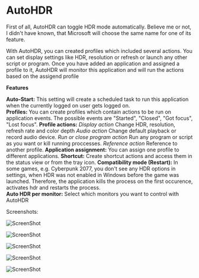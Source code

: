 # AutoHDR
 
 
First of all, AutoHDR can toggle HDR mode automatically. Believe me or not, I didn't have known, that Microsoft will choose the same name for one of its feature.
 
With AutoHDR, you can created profiles which included several actions. You can set display settings like HDR, resolution or refresh or launch any other script or program.
Once you have added an application and assigned a profile to it, AutoHDR will monitor this application and will run the actions based on the assigend profile


**Features**

**Auto-Start:** This setting will create a scheduled task to run this application when the currently logged on user gets logged on.  
**Profiles:** You can create profiles which contain actions to be run on application events. The possible events are "Started", "Closed", "Got focus", "Lost focus".
**Profile actions:** 
	*Display action* Change HDR, resolution, refresh rate and color depth
	*Audio action* Change default playback or record audio device.
	*Run or close program action* Run any program or script as you want or kill running proccesses.
	*Reference action* Reference to another profile.
**Application assignment:** You can assign one profile to different applications. 
**Shortcut:** Create shortcut actions and access them in the status view or from the tray icon.
**Compatibility mode (Restart):** In some games, e.g. Cyberpunk 2077,  you don't see any HDR options in settings, when HDR was not enabled in Windows before the game was launched. Therefore, the application kills the process on the first occurence, activates hdr and restarts the process.  
**Auto HDR per monitor:** Select which monitors you want to control with AutoHDR

Screenshots:

![ScreenShot](https://raw.github.com/Codectory/AutoHDR/main/Screenshots/Status_1-9-1.png)

![ScreenShot](https://raw.github.com/Codectory/AutoHDR/main/Screenshots/Profiles_1-9-1.png)

![ScreenShot](https://raw.github.com/Codectory/AutoHDR/main/Screenshots/Applications_1-9-1.png)

![ScreenShot](https://raw.github.com/Codectory/AutoHDR/main/Screenshots/Monitors_1-9-1.png)

![ScreenShot](https://raw.github.com/Codectory/AutoHDR/main/Screenshots/Settings_1-9-1.png)
